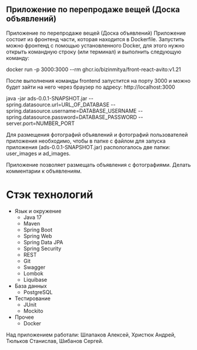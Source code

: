 ## Приложение по перепродаже вещей (Доска объявлений)

Приложение по перепродаже вещей (Доска объявлений)
Приложение состоит из фронтенд части, которая находится в Dockerfile. Запустить можно фронтенд с помощью установленного Docker, для этого нужно открыть командную строку (или терминал) и выполнить следующую команду:

docker run -p 3000:3000 --rm ghcr.io/bizinmitya/front-react-avito:v1.21

После выполнения команды frontend запустится на порту 3000 и можно будет зайти на него через браузер по адресу: http://localhost:3000

java -jar ads-0.0.1-SNAPSHOT.jar --spring.datasource.url=URL_OF_DATABASE --spring.datasource.username=DATABASE_USERNAME --spring.datasource.password=DATABASE_PASSWORD --server.port=NUMBER_PORT

Для размещения фотографий объявлений и фотографий пользователей приложения необходимо, чтобы в папке с файлом для запуска приложения (ads-0.0.1-SNAPSHOT.jar) распологалось две папки: user_images и ad_images.

Приложение позволяет размещать объявления с фотографиями. Делать комментарии к объявлениям.

# Стэк технологий
- Язык и окружение
  - Java 17
  - Maven
  - Spring Boot
  - Spring Web
  - Spring Data JPA
  - Spring Security
  - REST
  - Git
  - Swagger
  - Lombok
  - Liquibase
- База данных
  - PostgreSQL
- Тестирование
  - JUnit
  - Mockito
- Прочее
  - Docker

Над приложением работали: Шлапаков Алексей, Христюк Андрей, Тюльков Станислав, Шибанов Сергей.
